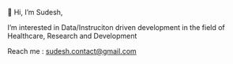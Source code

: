 👋 Hi, I’m Sudesh,

I’m interested in Data/Instruciton driven development in the field of Healthcare, Research and Development

Reach me : sudesh.contact@gmail.com 
